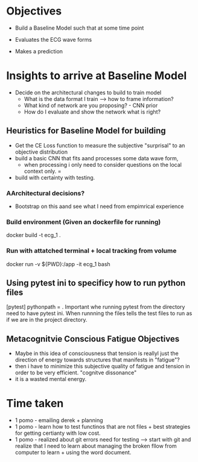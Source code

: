 


# Objectives
- Build a Baseline Model such that at some time point

- Evaluates the ECG wave forms 
- Makes a prediction


# Insights to arrive at Baseline Model
- Decide on the architectural changes to build to train model 
    - What is the data format I train --> how to frame information?
    - What kind of network are you proposing? - CNN prior
    - How do I evaluate and show the network what is right? 

## Heuristics for Baseline Model for building
- Get the CE Loss function to measure the subjective "surprisal" to an objective distribution
- build a basic CNN that fits aand processes some data wave form, 
    - when processing i only need to consider questions on the local context only. =
- build with certainty with testing.


### AArchitectural decisions? 
- Bootstrap on this aand see what I need from empimrical experience
### Build environment (Given an dockerfile for running)
docker build -t ecg_1 .




### Run with attatched terminal + local tracking from volume
docker run -v ${PWD}:/app -it ecg_1 bash



## Using pytest ini to specificy how to run python files 





[pytest]
pythonpath = . 
Important whe running pytest from the directory need to have pytest ini. 
When runnning the files tells the test files to run as if we are in the project directory. 


## Metacognitvie Conscious Fatigue Objectives
 - Maybe in this idea of consciousness that tension is reallyl just the direction of energy towards structures that manifests in "fatigue"? 
 - then i have to minimize this subjective quality of fatigue and tension in order to be very efficient. "cognitve dissonance" 
 - it is a wasted mental energy.


# Time taken
- 1 pomo - emailing derek + planning
- 1 pomo - learn how to test functinos that are not files + best strategies for getting certianty with low cost. 
- 1 pomo - realized about git errors need for testing --> start with git and realize that I need to learn about managing the broken 
fllow from computer to learn + using the word document. 
